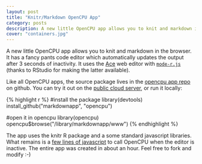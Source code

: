 ```yaml
---
layout: post
title: "Knitr/Markdown OpenCPU App"
category: posts
description: A new little OpenCPU app allows you to knit and markdown in the browser. It has a fancy pants code editor which automatically updates the output after 3 seconds of inactivity.
cover: "containers.jpg"
---
```


A new little OpenCPU app allows you to knit and markdown in the browser. 
It has a fancy pants code editor which automatically updates the output after 3 seconds of inactivity.
It uses the <a href="http://ace.c9.io/">Ace</a> web editor with <a href="https://github.com/ajaxorg/ace-builds/blob/master/src/mode-r.js"><code>mode-r.js</code></a> (thanks to RStudio for making the latter available).

Like all OpenCPU apps, the source package lives in the <a href="https://github.com/opencpu">opencpu app repo</a> on github.
You can try it out on the <a href="https://public.opencpu.org/apps.html">public cloud server</a>, or run it locally:

{% highlight r %}
#install the package
library(devtools)
install_github("markdownapp", "opencpu")

#open it in opencpu
library(opencpu)
opencpu$browse("/library/markdownapp/www")
{% endhighlight %}


The app uses the knitr R package and a some standard javascript libraries.
What remains is a <a href="https://github.com/opencpu/markdownapp/blob/master/inst/www/index.html">few lines of javascript</a>
to call OpenCPU when the editor is inactive. The entire app was created in about an hour. Feel free to fork and modify :-)
